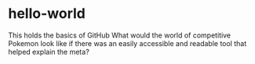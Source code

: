# hello-world
This holds the basics of GitHub
What would the world of competitive Pokemon look like if there was an easily accessible and readable tool that helped explain the meta?
